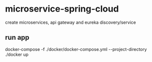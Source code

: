 # microservice-spring-cloud
create microservices, api gateway and eureka discovery/service

## run app
docker-compose -f ./docker/docker-compose.yml --project-directory ./docker up
